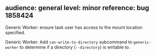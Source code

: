 audience: general
level: minor
reference: bug 1858424
---
Generic Worker: ensure task user has access to the mount location specified.

Generic Worker: Add `can-write-to-directory` subcommand to `generic-worker` to determine if a directory (`--directory`) is writable to.
